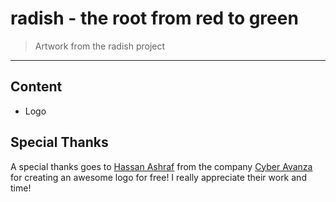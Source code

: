 # radish - the root from red to green
> Artwork from the radish project

***

## Content

* Logo

## Special Thanks

A special thanks goes to [Hassan Ashraf](mailto:info@cyberavanza.com) from the company [Cyber Avanza](www.cyberavanza.com) for creating an awesome logo for free! I really appreciate their work and time!
